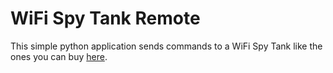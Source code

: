WiFi Spy Tank Remote
====================

This simple python application sends commands to a WiFi Spy Tank like the ones
you can buy [here](https://www.kogan.com/au/buy/remote-control-spy-tank-ipad-iphone/).

